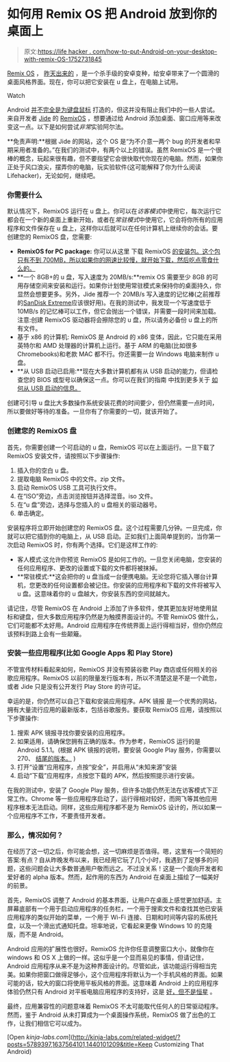 # 如何用 Remix OS 把 Android 放到你的桌面上

> 原文:[https://life hacker . com/how-to-put-Android-on-your-desktop-with-remix-OS-1752731845](https://lifehacker.com/how-to-put-android-on-your-desktop-with-remix-os-1752731845)

[Remix OS](http://www.jide.com/en/remixos-for-pc) ， [昨天出来的](http://lifehacker.com/remixos-brings-desktop-style-android-to-intel-based-pcs-1752436333) ，是一个杀手级的安卓变种，给安卓带来了一个圆滑的桌面风格界面。现在，你可以把它安装在 u 盘上，在电脑上试用。

Watch

Android [并不完全是为键盘鼠标](http://gizmodo.com/google-pixel-c-review-androids-not-ready-for-a-tablet-1747368432#_ga=1.97940058.431406394.1415821409) 打造的，但这并没有阻止我们中的一些人尝试。来自开发者 [Jide](http://www.jide.com/en) 的 [RemixOS](http://www.jide.com/en/remixos-for-pc) ，想要通过给 Android 添加桌面、窗口应用等来改变这一点。以下是如何尝试*非常*实验阿尔法。

**免责声明:**根据 Jide 的网站，这个 OS 是“为不介意一两个 bug 的开发者和早期采用者准备的。”在我们的测试中，有两个以上的错误。虽然 RemixOS 是一个很棒的概念，玩起来很有趣，但不要指望它会很快取代你现在的电脑。然而，如果你正处于风口浪尖，摆弄你的电脑，玩实验软件(这可能解释了你为什么阅读 Lifehacker)，无论如何，继续吧。

### **你需要什么**

默认情况下，RemixOS 运行在 u 盘上。你可以在*访客模式*中使用它，每次运行它都会在一个新的桌面上重新开始，或者在*常驻模式*中使用它，它会将你所有的应用程序和文件保存在 u 盘上，这样你以后就可以在任何计算机上继续你的会话。要创建您的 RemixOS 盘，您需要:

*   **RemixOS for PC package:** 你可以从这里 下载 RemixOS [的安装包。这个包只有不到 700MB，所以如果你的网速比较慢，就开始下载，然后吃点零食什么的。](http://www.jide.com/en/remixos-for-pc)
*   **一个 8GB+的 u 盘，写入速度为 20MB/s:**remix OS 需要至少 8GB 的可用存储空间来安装和运行。如果你计划使用常驻模式来保持你的桌面持久，你显然会想要更多。另外，Jide 推荐一个 20MB/s 写入速度的记忆棒(之前推荐的[SanDisk Extreme](http://www.amazon.com/exec/obidos/ASIN/B008AF384W/?asc_campaign=InlineText&asc_refurl=https://lifehacker.com/how-to-put-android-on-your-desktop-with-remix-os-1752731845&asc_source=&rawdata=[r|https://www.google.com/[t|mod-title[p|707359862[a|B008AF384W[au|5716509846451982265&tag=kinjalifehackerlink-20)应该很好用)。在我的测试中，我发现一个写速度低于 10MB/s 的记忆棒可以工作，但它会抛出一个错误，并需要一段时间来加载。注意:创建 RemixOS 驱动器将会擦除您的 u 盘，所以请务必备份 u 盘上的所有文件。
*   基于 x86 的计算机: RemixOS 是 Android 的 x86 变体，因此，它只能在采用英特尔和 AMD 处理器的计算机上运行。基于 ARM 的电脑(比如很多 Chromebooks)和老款 MAC 都不行。你还需要一台 Windows 电脑来制作 u 盘。
*   **从 USB 启动已启用:**现在大多数计算机都有从 USB 启动的能力，但请检查您的 BIOS 或型号以确保这一点。你可以在我们的指南 中找到更多关于 [如何从 USB 启动的信息。](http://lifehacker.com/how-to-boot-from-a-usb-drive-or-cd-on-any-computer-5991848)

创建可引导 u 盘比大多数操作系统安装花费的时间要少，但仍然需要一点时间，所以要做好等待的准备。一旦你有了你需要的一切，就该开始了。

### **创建您的 RemixOS 盘**

首先，你需要创建一个可启动的 u 盘，RemixOS 可以在上面运行。一旦下载了 RemixOS 安装文件，请按照以下步骤操作:

1.  插入你的空白 u 盘。
2.  提取电脑 RemixOS 中的文件。zip 文件。
3.  启动 RemixOS USB 工具可执行文件。
4.  在“ISO”旁边，点击浏览按钮并选择混音。iso 文件。
5.  在“u 盘”旁边，选择与您插入的 u 盘相关的驱动器号。
6.  单击确定。

安装程序将立即开始创建您的 RemixOS 盘。这个过程需要几分钟。一旦完成，你就可以把它插到你的电脑上，从 USB 启动。正如我们上面简单提到的，当你第一次启动 RemixOS 时，你有两个选择。它们是这样工作的:

*   客人模式:这允许你预览 RemixOS 是如何工作的。一旦您关闭电脑，您安装的任何应用程序、更改的设置或下载的文件都将被抹掉。
*   **常驻模式:**这会把你的 u 盘当成一台便携电脑。无论您将它插入哪台计算机，您更改的任何设置都会被记住。你安装的应用程序和下载的文件将被写入 u 盘。这意味着你的 u 盘越大，你安装东西的空间就越大。

请记住，尽管 RemixOS 在 Android 上添加了许多软件，使其更加友好地使用鼠标和键盘，但大多数应用程序仍然是为触摸界面设计的。不管 RemixOS 做什么，它们可能都不太好用。Android 应用程序在传统界面上运行得相当好，但你仍然应该预料到路上会有一些颠簸。

### 安装一些应用程序(比如 Google Apps 和 Play Store)

不管宣传材料看起来如何，RemixOS 并没有预装谷歌 Play 商店或任何相关的谷歌应用程序。RemixOS 以前的限量发行版本有，所以不清楚这是不是一个疏忽，或者 Jide 只是没有公开发行 Play Store 的许可证。

幸运的是，你仍然可以自己下载和安装应用程序。APK 镜报 是一个优秀的网站，拥有大量流行应用的最新版本，包括谷歌服务。要获取 RemixOS 应用，请按照以下步骤操作:

1.  搜索 APK 镜报寻找你要安装的应用程序。
2.  如果适用，请确保您拥有正确的版本。作为参考，RemixOS 运行的是 Android 5.1.1。(根据 APK 镜报的说明，要安装 Google Play 服务，你需要以 270、 [结尾的版本。](http://www.apkmirror.com/apk/google-inc/google-play-services/google-play-services-8-4-89-2428711-270-android-apk-download/) )
3.  打开“设置”应用程序，点按“安全”，并启用从“未知来源”安装
4.  启动“下载”应用程序，点按您下载的 APK，然后按照提示进行安装。

在我的测试中，安装了 Google Play 服务，但许多功能仍然无法在访客模式下正常工作。Chrome 等一些应用程序启动了，运行得相对较好，而网飞等其他应用程序根本无法启动。同样，这些应用程序都不是为 RemixOS 设计的，所以如果一个应用程序不工作，不要责怪开发者。

### 那么，情况如何？

在经历了这一切之后，你可能会想，这一切麻烦是否值得。嗯，这里有一个简短的答案:有点？自从昨晚发布以来，我已经用它玩了几个小时，我遇到了足够多的问题，这些问题会让大多数普通用户敬而远之。不过没关系！这是一个面向开发者和爱好者的 alpha 版本。然而，起作用的东西为 Android 在桌面上描绘了一幅美好的前景。

首先，RemixOS 调整了 Android 的基本界面，让用户在桌面上感觉更加舒适。主屏幕底部有一个用于启动应用程序的任务栏，一个用于搜索文件和查找其他已安装应用程序的类似开始的菜单，一个用于 Wi-Fi 连接、日期和时间等内容的系统托盘，以及一个滑出式通知托盘。坦率地说，它看起来更像 Windows 10 的克隆版，而不是 Android。

Android 应用的扩展性也很好。RemixOS 允许你任意调整窗口大小，就像你在 windows 和 OS X 上做的一样。这似乎是一个显而易见的事情，但请记住，Android 应用程序从来不是为这种界面设计的。尽管如此，该功能运行得相当完美。如果你把窗口做得足够小，这个应用程序将默认为一个手机风格的界面。如果可能的话，较大的窗口将使用平板风格的界面。这意味着 Android 上的应用程序体验仍然只有 Android 对平板电脑应用程序的支持好，这是 [好，但不是恒星](https://lifehacker.com/lifehacker-pack-for-android-tablets-our-list-of-the-es-875602288) 。

最终，应用兼容性的问题意味着 RemixOS 不太可能取代任何人的日常驱动程序。然而，鉴于 Android 从未打算成为一个桌面操作系统，RemixOS 做了出色的工作，让我们相信它可以成为。

[Open *kinja-labs.com*](http://kinja-labs.com/related-widget/?posts=5789397,1637564101,1440101209&title=Keep Customizing That Android)